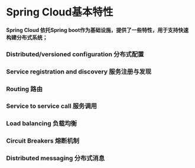 # Spring Cloud基本特性
#### Spring Cloud 依托Spring boot作为基础设施，提供了一些特性，用于支持快速构建分布式系统；
### Distributed/versioned configuration 分布式配置
### Service registration and discovery 服务注册与发现
### Routing 路由
### Service to service call 服务调用
### Load balancing 负载均衡
### Circuit Breakers 熔断机制
### Distributed messaging 分布式消息
